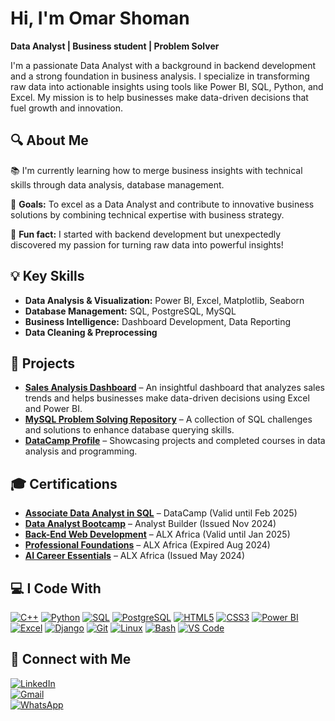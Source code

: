 #  Hi, I'm Omar Shoman

 **Data Analyst | Business student  | Problem Solver**

I'm a passionate Data Analyst with a background in backend development and a strong foundation in business analysis. I specialize in transforming raw data into actionable insights using tools like Power BI, SQL, Python, and Excel. My mission is to help businesses make data-driven decisions that fuel growth and innovation.

## 🔍 About Me

📚 I'm currently learning how to merge business insights with technical skills through data analysis, database management.

🎯 **Goals:** To excel as a Data Analyst and contribute to innovative business solutions by combining technical expertise with business strategy.

🎲 **Fun fact:** I started with backend development but unexpectedly discovered my passion for turning raw data into powerful insights!

## 💡 Key Skills

  - **Data Analysis & Visualization:** Power BI, Excel, Matplotlib, Seaborn  
  - **Database Management:** SQL, PostgreSQL, MySQL  
  - **Business Intelligence:** Dashboard Development, Data Reporting  
  - **Data Cleaning & Preprocessing**  

## 📂 Projects

-  **[Sales Analysis Dashboard](https://www.linkedin.com/posts/omar-shoman_excel-dashboard-dataanalytics-activity-7269459739804151808-DB94?utm_source=share&utm_medium=member_desktop&rcm=ACoAAEsvHIkBupAZvg8aybGvDhKUb5LQmcRIO30)** – An insightful dashboard that analyzes sales trends and helps businesses make data-driven decisions using Excel and Power BI.
-  **[MySQL Problem Solving Repository](https://github.com/Omar-F-Shoman/Leet_Code/tree/main/MYSQL)** – A collection of SQL challenges and solutions to enhance database querying skills.
-  **[DataCamp Profile](https://www.datacamp.com/portfolio/omarfshoman?view=true)** – Showcasing projects and completed courses in data analysis and programming.

## 🎓 Certifications

-  **[Associate Data Analyst in SQL](https://www.linkedin.com/in/omar-shoman/details/certifications/)** – DataCamp (Valid until Feb 2025)  
-  **[Data Analyst Bootcamp](https://www.linkedin.com/in/omar-shoman/details/certifications/)** – Analyst Builder (Issued Nov 2024)  
-  **[Back-End Web Development](https://www.linkedin.com/in/omar-shoman/details/certifications/)** – ALX Africa (Valid until Jan 2025)  
-  **[Professional Foundations](https://www.linkedin.com/in/omar-shoman/details/certifications/)** – ALX Africa (Expired Aug 2024)  
-  **[AI Career Essentials](https://www.linkedin.com/in/omar-shoman/details/certifications/)** – ALX Africa (Issued May 2024)  

## 💻 I Code With

[![C++](https://img.shields.io/badge/C++-00599C?style=for-the-badge&logo=c%2B%2B&logoColor=white)]() 
[![Python](https://img.shields.io/badge/Python-3776AB?style=for-the-badge&logo=python&logoColor=white)]() 
[![SQL](https://img.shields.io/badge/SQL-4479A1?style=for-the-badge&logo=mysql&logoColor=white)]() 
[![PostgreSQL](https://img.shields.io/badge/PostgreSQL-336791?style=for-the-badge&logo=postgresql&logoColor=white)]() 
[![HTML5](https://img.shields.io/badge/HTML5-E34F26?style=for-the-badge&logo=html5&logoColor=white)]() 
[![CSS3](https://img.shields.io/badge/CSS3-1572B6?style=for-the-badge&logo=css3&logoColor=white)]() 
[![Power BI](https://img.shields.io/badge/Power_BI-F2C811?style=for-the-badge&logo=powerbi&logoColor=black)]() 
[![Excel](https://img.shields.io/badge/Excel-217346?style=for-the-badge&logo=microsoft-excel&logoColor=white)]() 
[![Django](https://img.shields.io/badge/Django-092E20?style=for-the-badge&logo=django&logoColor=white)]() 
[![Git](https://img.shields.io/badge/Git-F05032?style=for-the-badge&logo=git&logoColor=white)]() 
[![Linux](https://img.shields.io/badge/Linux-FCC624?style=for-the-badge&logo=linux&logoColor=black)]() 
[![Bash](https://img.shields.io/badge/Bash-4EAA25?style=for-the-badge&logo=gnubash&logoColor=white)]() 
[![VS Code](https://img.shields.io/badge/VS_Code-007ACC?style=for-the-badge&logo=visual-studio-code&logoColor=white)]()  


## 🔗 Connect with Me

[![LinkedIn](https://img.shields.io/badge/LinkedIn-0077B5?style=flat-square&logo=linkedin&logoColor=white)](https://www.linkedin.com/in/omar-shoman/)  
[![Gmail](https://img.shields.io/badge/Gmail-D14836?style=flat-square&logo=gmail&logoColor=white)](mailto:omar.f.shoman@gmail.com)  
[![WhatsApp](https://img.shields.io/badge/WhatsApp-25D366?style=flat-square&logo=whatsapp&logoColor=white)](https://wa.me/201017076715)

